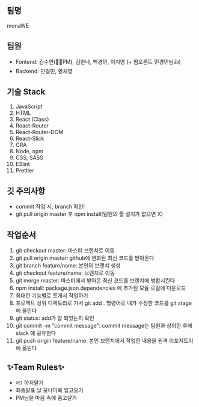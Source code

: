 ## 팀명
monaWE

## 팀원
- Fontend: 김수연(🦸‍♀️PM), 김한나, 백경민, 이지영 (+ 쩜오론트 민경민님👍)
- Backend:  민경민, 황채영

## 기술 Stack
1. JavaScript
2. HTML
3. React (Class)
4. React-Router
5. React-Router-DOM
6. React-Slick
7. CRA
8. Node, npm
9. CSS, SASS
10. ESlint
11. Prettier

## 깃 주의사항
- commit 작업 시, branch 확인!
- git pull origin master 후 npm install(팀원의 툴 설치가 없으면 X)

## 작업순서
1.  git checkout master: 마스터 브랜치로 이동
2. git pull origin master: github에 변화된 최신 코드를 받아온다
3. git branch feature/name: 본인의 브랜치 생성
4. git checkout feature/name: 브랜치로 이동
5. git merge master: 마스터에서 받아온 최신 코드를 브랜치에 병합시킨다
6. npm install: package.json dependencies 에 추가된 모듈 로컬에 다운로드
7. 최대한 기능별로 쪼개서 작업하기
8. 프로젝트 상위 디렉토리로 가서 git add . 명령어로 내가 수정한 코드를 git stage 에 올린다
9. git status: add가 잘 되었는지 확인
10. git commit -m "commit message": commit message는 팀원과 상의한 후에 slack 에 공유한다
11. git push origin feature/name: 본인 브랜치에서 작업한 내용을 원격 리포지토리에 올린다

## ✨Team Rules✨
- `어?` 하지말기
- 최종발표 날 모나미룩 입고오기
- PM님을 마음 속에 품고살기

